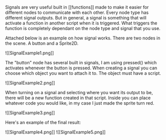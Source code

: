 Signals are very useful built in [[functions]] made to make it easier for different nodes to communicate with each other. Every node type has different signal outputs. But in general, a signal is something that will activate a function in another script when it is triggered. What triggers the function is completely dependant on the node type and signal that you use.

Attached below is an example on how signal works. There are two nodes in the scene. A button and a Sprite2D.

![[SignalExample1.png]]

The "button" node has several built in signals, I am using pressed() which activates whenever the button is pressed. When creating a signal you can choose which object you want to attach it to. The object must have a script.

![[SignalExample2.png]]

When turning on a signal and selecting where you want its output to be, there will be a new function created in that script. Inside you can place whatever code you would like, in my case I just made the sprite turn red.

![[SignalExample3.png]]

Here's an example of the final result:

![[SignalExample4.png]]
![[SignalExample5.png]]